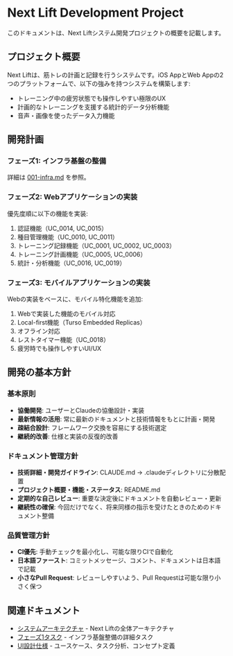 # Next Lift Development Project

このドキュメントは、Next Liftシステム開発プロジェクトの概要を記載します。

## プロジェクト概要

Next Liftは、筋トレの計画と記録を行うシステムです。iOS AppとWeb Appの2つのプラットフォームで、以下の強みを持つシステムを構築します:

- トレーニング中の疲労状態でも操作しやすい極限のUX
- 計画的なトレーニングを支援する統計的データ分析機能
- 音声・画像を使ったデータ入力機能

## 開発計画

### フェーズ1: インフラ基盤の整備

詳細は [001-infra.md](./001-infra.md) を参照。

### フェーズ2: Webアプリケーションの実装

優先度順に以下の機能を実装:

1. 認証機能（UC_0014, UC_0015）
2. 種目管理機能（UC_0010, UC_0011）
3. トレーニング記録機能（UC_0001, UC_0002, UC_0003）
4. トレーニング計画機能（UC_0005, UC_0006）
5. 統計・分析機能（UC_0016, UC_0019）

### フェーズ3: モバイルアプリケーションの実装

Webの実装をベースに、モバイル特化機能を追加:

1. Webで実装した機能のモバイル対応
2. Local-first機能（Turso Embedded Replicas）
3. オフライン対応
4. レストタイマー機能（UC_0018）
5. 疲労時でも操作しやすいUI/UX

## 開発の基本方針

### 基本原則

- **協働開発**: ユーザーとClaudeの協働設計・実装
- **最新情報の活用**: 常に最新のドキュメントと技術情報をもとに計画・開発
- **疎結合設計**: フレームワーク交換を容易にする技術選定
- **継続的改善**: 仕様と実装の反復的改善

### ドキュメント管理方針

- **技術詳細・開発ガイドライン**: CLAUDE.md → .claudeディレクトリに分散配置
- **プロジェクト概要・機能・ステータス**: README.md
- **定期的な自己レビュー**: 重要な決定後にドキュメントを自動レビュー・更新
- **継続性の確保**: 今回だけでなく、将来同様の指示を受けたときのためのドキュメント整備

### 品質管理方針

- **CI優先**: 手動チェックを最小化し、可能な限りCIで自動化
- **日本語ファースト**: コミットメッセージ、コメント、ドキュメントは日本語で記載
- **小さなPull Request**: レビューしやすいよう、Pull Requestは可能な限り小さく保つ

## 関連ドキュメント

- [システムアーキテクチャ](../architecture-decision-record/overview.md) - Next Liftの全体アーキテクチャ
- [フェーズ1タスク](./001-infra.md) - インフラ基盤整備の詳細タスク
- [UI設計仕様](../model-based-ui-design/) - ユースケース、タスク分析、コンセプト定義
